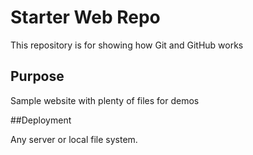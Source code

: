 # Starter Web Repo

This repository is for showing how Git and GitHub works

## Purpose

Sample website with plenty of files for demos

##Deployment

Any server or local file system.